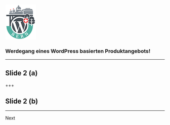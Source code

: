 ![Logo](/assets/images/wcbrn_banner.png)

### Werdegang eines WordPress basierten Produktangebots!
---
## Slide 2 (a)
+++
## Slide 2 (b)
---
Next

